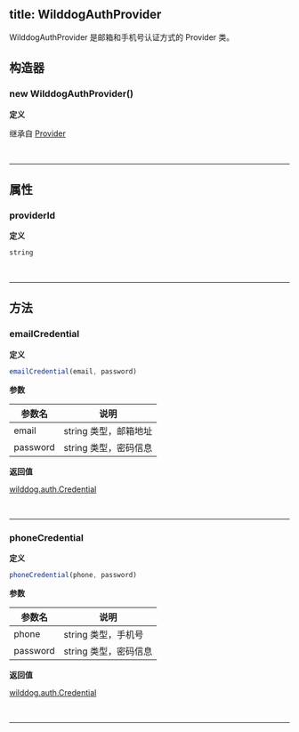 
title: WilddogAuthProvider
---

WilddogAuthProvider 是邮箱和手机号认证方式的 Provider 类。

## 构造器
### new WilddogAuthProvider()

**定义**

继承自 [Provider](/api/auth/web/Provider.html)

</br>

------


## 属性

### providerId

**定义**

```js
string
```
</br>

------

## 方法

### emailCredential

**定义**

```js
emailCredential(email, password)
```

**参数**

| 参数名      | 说明             |
| -------- | -------------- |
| email    | string 类型，邮箱地址 |
| password | string 类型，密码信息 |

**返回值**

[wilddog.auth.Credential](/api/auth/web/Credential.html)

</br>

------

### phoneCredential

**定义**

```js
phoneCredential(phone, password)
```

**参数**

| 参数名      | 说明             |
| -------- | -------------- |
| phone    | string 类型，手机号 |
| password | string 类型，密码信息 |

**返回值**

[wilddog.auth.Credential](/api/auth/web/Credential.html)

</br>

------